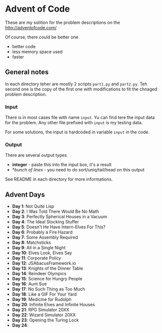 # Advent of Code

These are my solition for the problem descriptions on the http://adventofcode.com/

Of course, there could be better one

- better code
- less memory space used
- faster

## General notes

In each directory teher are mostly 2 scripts `part1.py` and `part2.py`. Teh second one is the copy
of the first one with modifications to fit the chnaged problem description.

### Input
There is in most cases file with name `input`. Yu can find tere the input data for the problem.
Any other file prefixed with `input` is my testing data.

For some solutions, the input is hardcoded in variable `input` in the code.

### Output
There are several output types

- **integer** - paste this into the input box, it's a result
- **bunch of lines* - you need to do sort/uniq/tail/head on this output

See README in each directory for more informations.


## Advent Days

- **Day 1**: Not Quite Lisp
- **Day 2**: I Was Told There Would Be No Math
- **Day 3**: Perfectly Spherical Houses in a Vacuum
- **Day 4**: The Ideal Stocking Stuffer
- **Day 5**: Doesn't He Have Intern-Elves For This?
- **Day 6**: Probably a Fire Hazard
- **Day 7**: Some Assembly Required
- **Day 8**: Matchsticks
- **Day 9**: All in a Single Night
- **Day 10**: Elves Look, Elves Say
- **Day 11**: Corporate Policy
- **Day 12**: JSAbacusFramework.io
- **Day 13**: Knights of the Dinner Table
- **Day 14**: Reindeer Olympics
- **Day 15**: Science for Hungry People
- **Day 16**: Aunt Sue
- **Day 17**: No Such Thing as Too Much
- **Day 18**: Like a GIF For Your Yard
- **Day 19**: Medicine for Rudolph
- **Day 20**: Infinite Elves and Infinite Houses
- **Day 21**: RPG Simulator 20XX
- **Day 22**: Wizard Simulator 20XX
- **Day 23**: Opening the Turing Lock
- **Day 24**:
